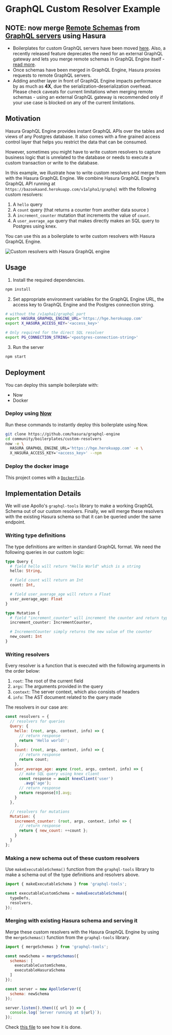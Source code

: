 # GraphQL Custom Resolver Example

## **NOTE**: now merge [Remote Schemas](../../../remote-schemas.md) from [GraphQL servers](../graphql-servers) using Hasura

- Boilerplates for custom GraphQL servers have been moved [here](../graphql-servers). Also, a recently released feature deprecates the need for an external GraphQL gateway and lets you merge remote schemas in GraphQL Engine itself - [read more](../../../remote-schemas.md).
- Once schemas have been merged in GraphQL Engine, Hasura proxies requests to remote GraphQL servers.
- Adding another layer in front of GraphQL Engine impacts performance by as much as **4X**, due the serialization-deserialization overhead. Please check caveats for current limitations when merging remote schemas - using an external GraphQL gateway is recommended only if your use case is blocked on any of the current limitations.

## Motivation

Hasura GraphQL Engine provides instant GraphQL APIs over the tables and views of
any Postgres database. It also comes with a fine grained access control layer
that helps you restrict the data that can be consumed. 

However, sometimes you might have to write custom resolvers to capture business
logic that is unrelated to the database or needs to execute a custom transaction
or write to the database. 

In this example, we illustrate how to write custom resolvers and merge them with
the Hasura GraphQL Engine. We combine Hasura GraphQL Engine's GraphQL API
running at `https://bazookaand.herokuapp.com/v1alpha1/graphql` with the
following custom resolvers: 

1. A `hello` query
2. A `count` query (that returns a counter from another data source )
3. A `increment_counter` mutation that increments the value of `count`.
4. A `user_average_age` query that makes directly makes an SQL query to Postgres
   using knex. 

You can use this as a boilerplate to write custom resolvers with Hasura GraphQL
Engine. 

![Custom resolvers with Hasura GraphQL engine](./assets/custom-resolvers-diagram.png)

## Usage

1. Install the required dependencies.

```bash
npm install
```

2. Set appropriate environment variables for the GraphQL Engine URL, the access
   key to GraphQL Engine and the Postgres connection string. 


```bash
# without the /v1apha1/graphql part
export HASURA_GRAPHQL_ENGINE_URL='https://hge.herokuapp.com'
export X_HASURA_ACCESS_KEY='<access_key>'

# Only required for the direct SQL resolver
export PG_CONNECTION_STRING='<postgres-connection-string>' 
```

3. Run the server

```bash
npm start
```

## Deployment

You can deploy this sample boilerplate with:

* Now
* Docker

### Deploy using [Now](https://zeit.co/now)

Run these commands to instantly deploy this boilerplate using Now.

```bash
git clone https://github.com/hasura/graphql-engine
cd community/boilerplates/custom-resolvers
now -e \
  HASURA_GRAPHQL_ENGINE_URL='https://hge.herokuapp.com' -e \
  X_HASURA_ACCESS_KEY='<access_key>' --npm
```

### Deploy the docker image

This project comes with a [`Dockerfile`](Dockerfile).

## Implementation Details

We will use Apollo's `graphql-tools` library to make a working GraphQL Schema
out of our custom resolvers. Finally, we will merge these resolvers with the
existing Hasura schema so that it can be queried under the same endpoint. 

### Writing type definitions

The type definitions are written in standard GraphQL format. We need the
following queries in our custom logic: 


```graphql
type Query {
  # field hello will return "Hello World" which is a string
  hello: String,

  # field count will return an Int
  count: Int,

  # field user_average_age will return a Float
  user_average_age: Float
}

type Mutation {
  # field "increment_counter" will increment the counter and return type IncrementCounter
  increment_counter: IncrementCounter,

  # IncrementCounter simply returns the new value of the counter
  new_count: Int
}
```

### Writing resolvers

Every resolver is a function that is executed with the following arguments in
the order below: 

1. `root`: The root of the current field
2. `args`: The arguments provided in the query
3. `context`: The server context, which also consists of headers
4. `info`: The AST document related to the query made

The resolvers in our case are: 

```js
const resolvers = {
  // resolvers for queries
  Query: {
    hello: (root, args, context, info) => {
      // return response
      return 'Hello world!';
    },
    count: (root, args, context, info) => {
      // return response
      return count;
    },
    user_average_age: async (root, args, context, info) => {
      // make SQL query using knex client
      const response = await knexClient('user')
        .avg('age');
      // return response
      return response[0].avg;
    }
  },

  // resolvers for mutations
  Mutation: {
    increment_counter: (root, args, context, info) => {
      // return response
      return { new_count: ++count };
    }
  }
};
```

### Making a new schema out of these custom resolvers

Use `makeExecutableSchema()` function from the `graphql-tools` library to make a
schema out of the type definitions and resolvers above. 

```js
import { makeExecutableSchema } from 'graphql-tools';

const executableCustomSchema = makeExecutableSchema({
  typeDefs,
  resolvers,
});
```

### Merging with existing Hasura schema and serving it

Merge these custom resolvers with the Hasura GraphQL Engine by using the
`mergeSchemas()` function from the `graphql-tools` library. 

```js
import { mergeSchemas } from 'graphql-tools';

const newSchema = mergeSchemas({
  schemas: [
    executableCustomSchema,
    executableHasuraSchema
  ]
});

const server = new ApolloServer({
  schema: newSchema
});

server.listen().then(({ url }) => {
  console.log(`Server running at ${url}`);
});
```

Check [this file](src/index.js) to see how it is done.
